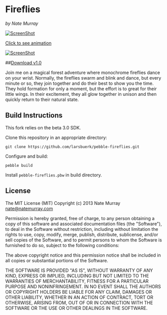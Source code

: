 # Fireflies
_by Nate Murray_

[![ScreenShot](http://i.imgur.com/S7KMI8o.png)](http://i.imgur.com/S7KMI8o.png)

[Click to see animation](http://i.imgur.com/ZHnMM4t.gif)

[![ScreenShot](http://i.imgur.com/ZHnMM4t.gif)](http://i.imgur.com/ZHnMM4t.gif)

##[Download v1.0](https://dl.dropboxusercontent.com/u/1747214/keep/pebble/pebble-fireflies-1.0.pbw)


Join me on a magical forest adventure where monochrome fireflies dance on your
wrist. Normally, the fireflies swarm and blink and dance, but every minute or
so, they join together and do their best to show you the time. They hold
formation for only a moment, but the effort is to great for their little
wings. In their excitement, they all glow together in unison and then quickly
return to their natural state.

## Build Instructions

This fork relies on the beta 3.0 SDK.

Clone this repository in an appropriate directory:

	git clone https://github.com/larsbuerk/pebble-fireflies.git

Configure and build:

  	pebble build

Install `pebble-fireflies.pbw` in build directory. 

## License

The MIT License (MIT)
Copyright (c) 2013 Nate Murray <nate@natemurray.com>

Permission is hereby granted, free of charge, to any person obtaining a copy of
this software and associated documentation files (the "Software"), to deal in
the Software without restriction, including without limitation the rights to
use, copy, modify, merge, publish, distribute, sublicense, and/or sell copies
of the Software, and to permit persons to whom the Software is furnished to do
so, subject to the following conditions:

The above copyright notice and this permission notice shall be included in all
copies or substantial portions of the Software.

THE SOFTWARE IS PROVIDED "AS IS", WITHOUT WARRANTY OF ANY KIND, EXPRESS OR
IMPLIED, INCLUDING BUT NOT LIMITED TO THE WARRANTIES OF MERCHANTABILITY,
FITNESS FOR A PARTICULAR PURPOSE AND NONINFRINGEMENT. IN NO EVENT SHALL THE
AUTHORS OR COPYRIGHT HOLDERS BE LIABLE FOR ANY CLAIM, DAMAGES OR OTHER
LIABILITY, WHETHER IN AN ACTION OF CONTRACT, TORT OR OTHERWISE, ARISING FROM,
OUT OF OR IN CONNECTION WITH THE SOFTWARE OR THE USE OR OTHER DEALINGS IN THE
SOFTWARE.

